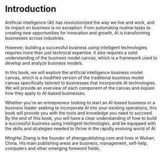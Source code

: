 # Introduction

Artificial intelligence (AI) has revolutionized the way we live and work, and its impact on business is no exception. From automating routine tasks to creating new opportunities for innovation and growth, AI is transforming businesses across industries.

However, building a successful business using intelligent technologies requires more than just technical expertise. It also requires a solid understanding of the business model canvas, which is a framework used to develop and analyze business models.

In this book, we will explore the artificial intelligence business model canvas, which is a modified version of the traditional business model canvas specifically tailored to businesses that incorporate AI technologies. We will provide an overview of each component of the canvas and explain how they apply to AI-based businesses.

Whether you're an entrepreneur looking to start an AI-based business or a business leader seeking to incorporate AI into your existing operations, this book will provide you with the tools and knowledge you need to succeed. By the end of this book, you will have a clear understanding of how to build a successful business using intelligent technologies, and be equipped with the skills and strategies needed to thrive in the rapidly evolving world of AI.

MingHai Zheng is the founder of zhengpublishing.com and lives in Wuhan, China. His main publishing areas are business, management, self-help, computers and other emerging foreword fields.
